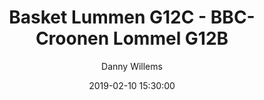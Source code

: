 ---
layout: album
title: Basket Lummen G12C - BBC-Croonen Lommel G12B
description: Competitie wedstrijd tussen Basket Lummen G12C en BBC-Croonen Lommel G12B.
date: 2019-02-10 15:30:00
cover: /albums/2019-02-09-Basket-Lummen-G12C-BBC-Croonen-Lommel-G12B/thumbnails/DSC_0460.jpg
author: Danny Willems
archived: true
pagination: 
  enabled: true
  images: true
  imageLayout: image
  itemsPerPage: 128
---